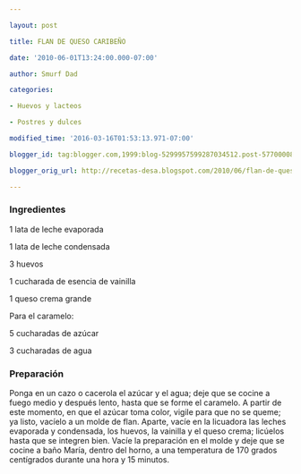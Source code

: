 ```yaml
---

layout: post

title: FLAN DE QUESO CARIBEÑO

date: '2010-06-01T13:24:00.000-07:00'

author: Smurf Dad

categories:

- Huevos y lacteos

- Postres y dulces

modified_time: '2016-03-16T01:53:13.971-07:00'

blogger_id: tag:blogger.com,1999:blog-5299957599287034512.post-5770000846058593328

blogger_orig_url: http://recetas-desa.blogspot.com/2010/06/flan-de-queso-caribeno.html

---
```


<h3>Ingredientes</h3>

1 lata de leche evaporada

1 lata de leche condensada

3 huevos

1 cucharada de esencia de vainilla

1 queso crema grande

Para el caramelo:

5 cucharadas de azúcar

3 cucharadas de agua

<h3>Preparación</h3>

Ponga en un cazo o cacerola el azúcar y el agua; deje que se cocine a fuego medio y después lento, hasta que se forme el caramelo. A partir de este momento, en que el azúcar toma color, vigile para que no se queme; ya listo, vacíelo a un molde de flan. Aparte, vacíe en la licuadora las leches evaporada y condensada, los huevos, la vainilla y el queso crema; licúelos hasta que se integren bien. Vacíe la preparación en el molde y deje que se cocine a baño María, dentro del horno, a una temperatura de 170 grados centígrados durante una hora y 15 minutos.